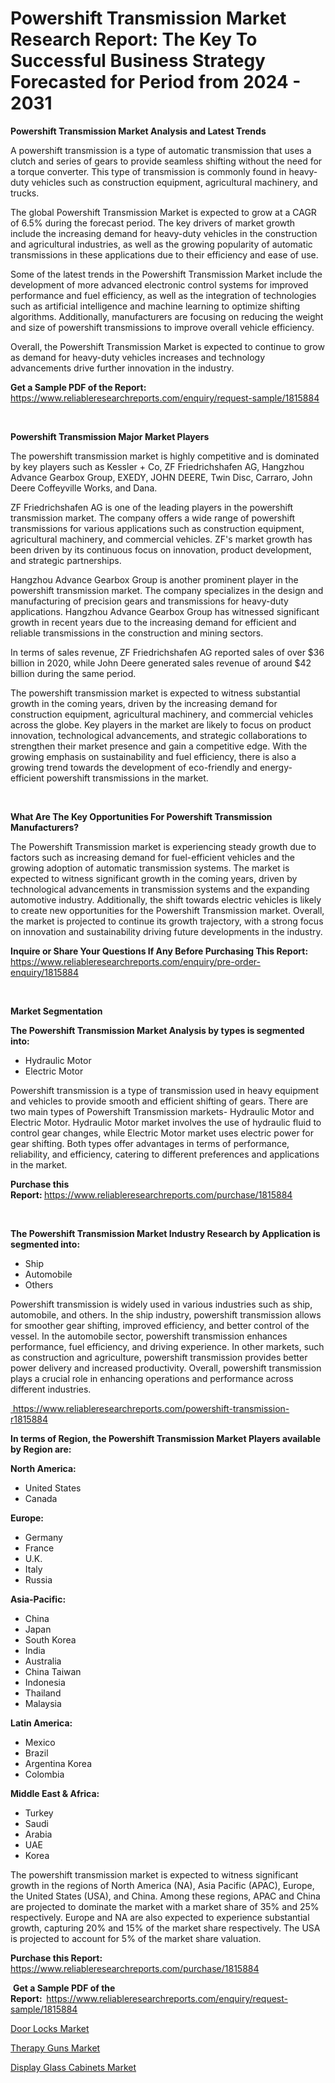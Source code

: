 <p><h1>Powershift Transmission Market Research Report: The Key To Successful Business Strategy Forecasted for Period from 2024 - 2031</h1></p><p><strong>Powershift Transmission Market Analysis and Latest Trends</strong></p>
<p><p>A powershift transmission is a type of automatic transmission that uses a clutch and series of gears to provide seamless shifting without the need for a torque converter. This type of transmission is commonly found in heavy-duty vehicles such as construction equipment, agricultural machinery, and trucks.</p><p>The global Powershift Transmission Market is expected to grow at a CAGR of 6.5% during the forecast period. The key drivers of market growth include the increasing demand for heavy-duty vehicles in the construction and agricultural industries, as well as the growing popularity of automatic transmissions in these applications due to their efficiency and ease of use.</p><p>Some of the latest trends in the Powershift Transmission Market include the development of more advanced electronic control systems for improved performance and fuel efficiency, as well as the integration of technologies such as artificial intelligence and machine learning to optimize shifting algorithms. Additionally, manufacturers are focusing on reducing the weight and size of powershift transmissions to improve overall vehicle efficiency.</p><p>Overall, the Powershift Transmission Market is expected to continue to grow as demand for heavy-duty vehicles increases and technology advancements drive further innovation in the industry.</p></p>
<p><strong>Get a Sample PDF of the Report:&nbsp;</strong> <a href="https://www.reliableresearchreports.com/enquiry/request-sample/1815884">https://www.reliableresearchreports.com/enquiry/request-sample/1815884</a></p>
<p>&nbsp;</p>
<p><strong>Powershift Transmission Major Market Players</strong></p>
<p><p>The powershift transmission market is highly competitive and is dominated by key players such as Kessler + Co, ZF Friedrichshafen AG, Hangzhou Advance Gearbox Group, EXEDY, JOHN DEERE, Twin Disc, Carraro, John Deere Coffeyville Works, and Dana.</p><p>ZF Friedrichshafen AG is one of the leading players in the powershift transmission market. The company offers a wide range of powershift transmissions for various applications such as construction equipment, agricultural machinery, and commercial vehicles. ZF's market growth has been driven by its continuous focus on innovation, product development, and strategic partnerships.</p><p>Hangzhou Advance Gearbox Group is another prominent player in the powershift transmission market. The company specializes in the design and manufacturing of precision gears and transmissions for heavy-duty applications. Hangzhou Advance Gearbox Group has witnessed significant growth in recent years due to the increasing demand for efficient and reliable transmissions in the construction and mining sectors.</p><p>In terms of sales revenue, ZF Friedrichshafen AG reported sales of over $36 billion in 2020, while John Deere generated sales revenue of around $42 billion during the same period.</p><p>The powershift transmission market is expected to witness substantial growth in the coming years, driven by the increasing demand for construction equipment, agricultural machinery, and commercial vehicles across the globe. Key players in the market are likely to focus on product innovation, technological advancements, and strategic collaborations to strengthen their market presence and gain a competitive edge. With the growing emphasis on sustainability and fuel efficiency, there is also a growing trend towards the development of eco-friendly and energy-efficient powershift transmissions in the market.</p></p>
<p>&nbsp;</p>
<p><strong>What Are The Key Opportunities For Powershift Transmission Manufacturers?</strong></p>
<p><p>The Powershift Transmission market is experiencing steady growth due to factors such as increasing demand for fuel-efficient vehicles and the growing adoption of automatic transmission systems. The market is expected to witness significant growth in the coming years, driven by technological advancements in transmission systems and the expanding automotive industry. Additionally, the shift towards electric vehicles is likely to create new opportunities for the Powershift Transmission market. Overall, the market is projected to continue its growth trajectory, with a strong focus on innovation and sustainability driving future developments in the industry.</p></p>
<p><strong>Inquire or Share Your Questions If Any Before Purchasing This Report:</strong> <a href="https://www.reliableresearchreports.com/enquiry/pre-order-enquiry/1815884">https://www.reliableresearchreports.com/enquiry/pre-order-enquiry/1815884</a></p>
<p>&nbsp;</p>
<p><strong>Market Segmentation</strong></p>
<p><strong>The Powershift Transmission Market Analysis by types is segmented into:</strong></p>
<p><ul><li>Hydraulic Motor</li><li>Electric Motor</li></ul></p>
<p><p>Powershift transmission is a type of transmission used in heavy equipment and vehicles to provide smooth and efficient shifting of gears. There are two main types of Powershift Transmission markets- Hydraulic Motor and Electric Motor. Hydraulic Motor market involves the use of hydraulic fluid to control gear changes, while Electric Motor market uses electric power for gear shifting. Both types offer advantages in terms of performance, reliability, and efficiency, catering to different preferences and applications in the market.</p></p>
<p><strong>Purchase this Report:&nbsp;</strong><a href="https://www.reliableresearchreports.com/purchase/1815884">https://www.reliableresearchreports.com/purchase/1815884</a></p>
<p>&nbsp;</p>
<p><strong>The Powershift Transmission Market Industry Research by Application is segmented into:</strong></p>
<p><ul><li>Ship</li><li>Automobile</li><li>Others</li></ul></p>
<p><p>Powershift transmission is widely used in various industries such as ship, automobile, and others. In the ship industry, powershift transmission allows for smoother gear shifting, improved efficiency, and better control of the vessel. In the automobile sector, powershift transmission enhances performance, fuel efficiency, and driving experience. In other markets, such as construction and agriculture, powershift transmission provides better power delivery and increased productivity. Overall, powershift transmission plays a crucial role in enhancing operations and performance across different industries.</p></p>
<p><a href="https://www.reliableresearchreports.com/powershift-transmission-r1815884">&nbsp;https://www.reliableresearchreports.com/powershift-transmission-r1815884</a></p>
<p><strong>In terms of Region, the Powershift Transmission Market Players available by Region are:</strong></p>
<p>
    <p> <strong> North America: </strong>
        <ul>
            <li>United States</li>
            <li>Canada</li>
        </ul>
        </p> 
    <p> <strong> Europe: </strong>
        <ul>
            <li>Germany</li>
            <li>France</li>
            <li>U.K.</li>
            <li>Italy</li>
            <li>Russia</li>
        </ul>
        </p> 
    <p> <strong> Asia-Pacific: </strong>
        <ul>
            <li>China</li>
            <li>Japan</li>
            <li>South Korea</li>
            <li>India</li>
            <li>Australia</li>
            <li>China Taiwan</li>
            <li>Indonesia</li>
            <li>Thailand</li>
            <li>Malaysia</li>
        </ul>
        </p> 
    <p> <strong> Latin America: </strong>
        <ul>
            <li>Mexico</li>
            <li>Brazil</li>
            <li>Argentina Korea</li>
            <li>Colombia</li>
        </ul>
        </p> 
    <p> <strong> Middle East & Africa: </strong>
        <ul>
            <li>Turkey</li>
            <li>Saudi</li>
            <li>Arabia</li>
            <li>UAE</li>
            <li>Korea</li>
        </ul>
    </p>
    </p>
<p><p>The powershift transmission market is expected to witness significant growth in the regions of North America (NA), Asia Pacific (APAC), Europe, the United States (USA), and China. Among these regions, APAC and China are projected to dominate the market with a market share of 35% and 25% respectively. Europe and NA are also expected to experience substantial growth, capturing 20% and 15% of the market share respectively. The USA is projected to account for 5% of the market share valuation.</p></p>
<p><strong>Purchase this Report: </strong><a href="https://www.reliableresearchreports.com/purchase/1815884">https://www.reliableresearchreports.com/purchase/1815884</a></p>
<p>&nbsp;<strong>Get a Sample PDF of the Report:&nbsp;&nbsp;</strong><a href="https://www.reliableresearchreports.com/enquiry/request-sample/1815884">https://www.reliableresearchreports.com/enquiry/request-sample/1815884</a></p>
<p><strong></strong></p>
<p><p><a href="https://www.linkedin.com/pulse/door-locks-market-insight-trends-growth-forecasted-from-hifdc?trackingId=%2F66dFopUwQn6dioQE42NAw%3D%3D">Door Locks Market</a></p><p><a href="https://www.linkedin.com/pulse/therapy-guns-market-exploring-share-trends-future-growth-vwgbf?trackingId=l7z73Wz1a4Egl1WAz5W%2FEw%3D%3D">Therapy Guns Market</a></p><p><a href="https://www.linkedin.com/pulse/decoding-display-glass-cabinets-market-metrics-share-trends-gtnff?trackingId=wyodTId36B0rEZiFf2e6ZQ%3D%3D">Display Glass Cabinets Market</a></p></p>